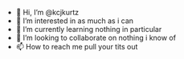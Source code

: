- 👋 Hi, I’m @kcjkurtz
- 👀 I’m interested in as much as i can
- 🌱 I’m currently learning nothing in particular
- 💞️ I’m looking to collaborate on nothing i know of
- 📫 How to reach me pull your tits out

<!---
kcjkurtz/kcjkurtz is a ✨ special ✨ repository because its `README.md` (this file) appears on your GitHub profile.
You can click the Preview link to take a look at your changes.
--->
